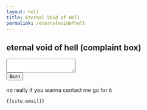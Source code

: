 ```yaml
---
layout: hell
title: Eternal Void of Hell
permalink: /eternalvoidofhell
---
```


## eternal void of hell (complaint box)

<textarea class="hell" id="inputField"></textarea>
<br>
<button class="hell" onclick="scream()">Burn</button>
<br>
<br>
no really if you wanna contact me go for it

`{{site.email}}`
